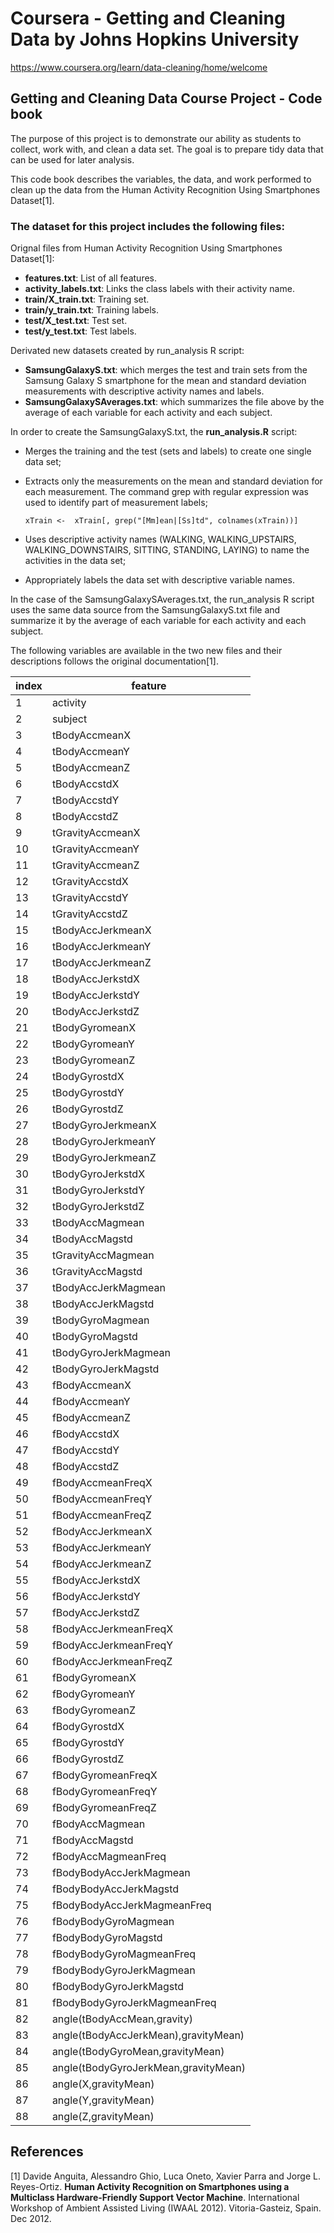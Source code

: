 # Coursera - Getting and Cleaning Data by Johns Hopkins University
<https://www.coursera.org/learn/data-cleaning/home/welcome>

## Getting and Cleaning Data Course Project - Code book

The purpose of this project is to demonstrate our ability as students to collect, work with, and clean a data set. The goal is to prepare tidy data that can be used for later analysis.

This code book describes the variables, the data, and work performed to clean up the data from the Human Activity Recognition Using Smartphones Dataset[1].


### The dataset for this project includes the following files:
Orignal files from Human Activity Recognition Using Smartphones Dataset[1]:
- **features.txt**: List of all features.
- **activity_labels.txt**: Links the class labels with their activity name.
- **train/X_train.txt**: Training set.
- **train/y_train.txt**: Training labels.
- **test/X_test.txt**: Test set.
- **test/y_test.txt**: Test labels.

Derivated new datasets created by run_analysis R script:
- **SamsungGalaxyS.txt**: which merges the test and train sets from the Samsung Galaxy S smartphone for the mean and standard deviation measurements with descriptive activity names and labels.
- **SamsungGalaxySAverages.txt**: which summarizes the file above by the average of each variable for each activity and each subject.

In order to create the SamsungGalaxyS.txt, the **run_analysis.R** script:
- Merges the training and the test (sets and labels) to create one single data set;
- Extracts only the measurements on the mean and standard deviation for each measurement. The command grep with regular expression was used to identify part of measurement labels;

     ```xTrain <-  xTrain[, grep("[Mm]ean|[Ss]td", colnames(xTrain))]```
        
- Uses descriptive activity names (WALKING, WALKING_UPSTAIRS, WALKING_DOWNSTAIRS, SITTING, STANDING, LAYING) to name the activities in the data set;
- Appropriately labels the data set with descriptive variable names.

In the case of the SamsungGalaxySAverages.txt, the run_analysis R script uses the same data source from the SamsungGalaxyS.txt file and summarize it by the average of each variable for each activity and each subject.


The following variables are available in the two new files and their descriptions follows the original documentation[1]. 

|index|feature|
|---|---|
|1|activity|
|2|subject|
|3|tBodyAccmeanX|
|4|tBodyAccmeanY|
|5|tBodyAccmeanZ|
|6|tBodyAccstdX|
|7|tBodyAccstdY|
|8|tBodyAccstdZ|
|9|tGravityAccmeanX|
|10|tGravityAccmeanY|
|11|tGravityAccmeanZ|
|12|tGravityAccstdX|
|13|tGravityAccstdY|
|14|tGravityAccstdZ|
|15|tBodyAccJerkmeanX|
|16|tBodyAccJerkmeanY|
|17|tBodyAccJerkmeanZ|
|18|tBodyAccJerkstdX|
|19|tBodyAccJerkstdY|
|20|tBodyAccJerkstdZ|
|21|tBodyGyromeanX|
|22|tBodyGyromeanY|
|23|tBodyGyromeanZ|
|24|tBodyGyrostdX|
|25|tBodyGyrostdY|
|26|tBodyGyrostdZ|
|27|tBodyGyroJerkmeanX|
|28|tBodyGyroJerkmeanY|
|29|tBodyGyroJerkmeanZ|
|30|tBodyGyroJerkstdX|
|31|tBodyGyroJerkstdY|
|32|tBodyGyroJerkstdZ|
|33|tBodyAccMagmean|
|34|tBodyAccMagstd|
|35|tGravityAccMagmean|
|36|tGravityAccMagstd|
|37|tBodyAccJerkMagmean|
|38|tBodyAccJerkMagstd|
|39|tBodyGyroMagmean|
|40|tBodyGyroMagstd|
|41|tBodyGyroJerkMagmean|
|42|tBodyGyroJerkMagstd|
|43|fBodyAccmeanX|
|44|fBodyAccmeanY|
|45|fBodyAccmeanZ|
|46|fBodyAccstdX|
|47|fBodyAccstdY|
|48|fBodyAccstdZ|
|49|fBodyAccmeanFreqX|
|50|fBodyAccmeanFreqY|
|51|fBodyAccmeanFreqZ|
|52|fBodyAccJerkmeanX|
|53|fBodyAccJerkmeanY|
|54|fBodyAccJerkmeanZ|
|55|fBodyAccJerkstdX|
|56|fBodyAccJerkstdY|
|57|fBodyAccJerkstdZ|
|58|fBodyAccJerkmeanFreqX|
|59|fBodyAccJerkmeanFreqY|
|60|fBodyAccJerkmeanFreqZ|
|61|fBodyGyromeanX|
|62|fBodyGyromeanY|
|63|fBodyGyromeanZ|
|64|fBodyGyrostdX|
|65|fBodyGyrostdY|
|66|fBodyGyrostdZ|
|67|fBodyGyromeanFreqX|
|68|fBodyGyromeanFreqY|
|69|fBodyGyromeanFreqZ|
|70|fBodyAccMagmean|
|71|fBodyAccMagstd|
|72|fBodyAccMagmeanFreq|
|73|fBodyBodyAccJerkMagmean|
|74|fBodyBodyAccJerkMagstd|
|75|fBodyBodyAccJerkMagmeanFreq|
|76|fBodyBodyGyroMagmean|
|77|fBodyBodyGyroMagstd|
|78|fBodyBodyGyroMagmeanFreq|
|79|fBodyBodyGyroJerkMagmean|
|80|fBodyBodyGyroJerkMagstd|
|81|fBodyBodyGyroJerkMagmeanFreq|
|82|angle(tBodyAccMean,gravity)|
|83|angle(tBodyAccJerkMean),gravityMean)|
|84|angle(tBodyGyroMean,gravityMean)|
|85|angle(tBodyGyroJerkMean,gravityMean)|
|86|angle(X,gravityMean)|
|87|angle(Y,gravityMean)|
|88|angle(Z,gravityMean)|

## References
[1] Davide Anguita, Alessandro Ghio, Luca Oneto, Xavier Parra and Jorge L. Reyes-Ortiz. **Human Activity Recognition on Smartphones using a Multiclass Hardware-Friendly Support Vector Machine**. International Workshop of Ambient Assisted Living (IWAAL 2012). Vitoria-Gasteiz, Spain. Dec 2012.